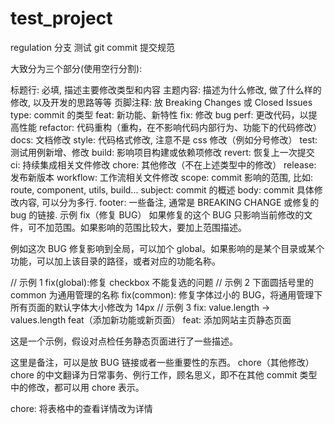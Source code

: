 # test_project

regulation 分支
测试 git commit 提交规范

大致分为三个部分(使用空行分割):

标题行: 必填, 描述主要修改类型和内容
主题内容: 描述为什么修改, 做了什么样的修改, 以及开发的思路等等
页脚注释: 放 Breaking Changes 或 Closed Issues
type: commit 的类型
feat: 新功能、新特性
fix: 修改 bug
perf: 更改代码，以提高性能
refactor: 代码重构（重构，在不影响代码内部行为、功能下的代码修改）
docs: 文档修改
style: 代码格式修改, 注意不是 css 修改（例如分号修改）
test: 测试用例新增、修改
build: 影响项目构建或依赖项修改
revert: 恢复上一次提交
ci: 持续集成相关文件修改
chore: 其他修改（不在上述类型中的修改）
release: 发布新版本
workflow: 工作流相关文件修改
scope: commit 影响的范围, 比如: route, component, utils, build...
subject: commit 的概述
body: commit 具体修改内容, 可以分为多行.
footer: 一些备注, 通常是 BREAKING CHANGE 或修复的 bug 的链接.
示例
fix（修复 BUG）
如果修复的这个 BUG 只影响当前修改的文件，可不加范围。如果影响的范围比较大，要加上范围描述。

例如这次 BUG 修复影响到全局，可以加个 global。如果影响的是某个目录或某个功能，可以加上该目录的路径，或者对应的功能名称。

// 示例 1
fix(global):修复 checkbox 不能复选的问题
// 示例 2 下面圆括号里的 common 为通用管理的名称
fix(common): 修复字体过小的 BUG，将通用管理下所有页面的默认字体大小修改为 14px
// 示例 3
fix: value.length -> values.length
feat（添加新功能或新页面）
feat: 添加网站主页静态页面

这是一个示例，假设对点检任务静态页面进行了一些描述。

这里是备注，可以是放 BUG 链接或者一些重要性的东西。
chore（其他修改）
chore 的中文翻译为日常事务、例行工作，顾名思义，即不在其他 commit 类型中的修改，都可以用 chore 表示。

chore: 将表格中的查看详情改为详情
